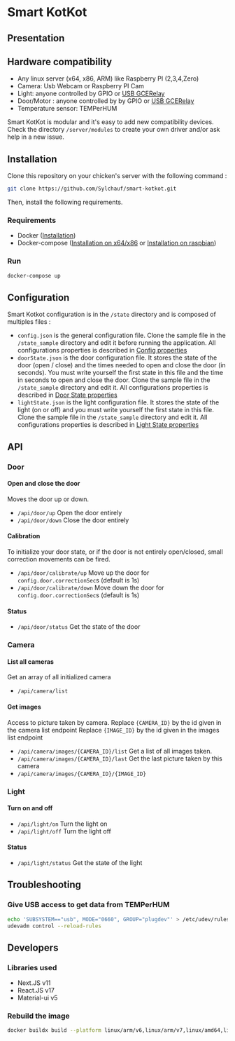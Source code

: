 # Smart KotKot

## Presentation

## Hardware compatibility

- Any linux server (x64, x86, ARM) like Raspberry PI (2,3,4,Zero)
- Camera: Usb Webcam or Raspberry PI Cam
- Light: anyone controlled by GPIO or [USB GCERelay](https://www.gce-electronics.com/en/-usb/247-126-controller-usb-8-relay-board.html#/29-boitier-without_box)
- Door/Motor : anyone controlled by by GPIO or [USB GCERelay](https://www.gce-electronics.com/en/-usb/247-126-controller-usb-8-relay-board.html#/29-boitier-without_box)
- Temperature sensor: TEMPerHUM

Smart KotKot is modular and it's easy to add new compatibility devices. Check the directory `/server/modules` to create your own driver and/or ask help in a new issue.

## Installation

Clone this repository on your chicken's server with the following command :

```bash
git clone https://github.com/Sylchauf/smart-kotkot.git
```

Then, install the following requirements.

### Requirements

- Docker ([Installation](https://docs.docker.com/get-docker/))
- Docker-compose ([Installation on x64/x86](https://docs.docker.com/compose/install/) or [Installation on raspbian](https://dev.to/elalemanyo/how-to-install-docker-and-docker-compose-on-raspberry-pi-1mo))

### Run

```bash
docker-compose up
```

## Configuration

Smart Kotkot configuration is in the `/state` directory and is composed of multiples files :

- `config.json` is the general configuration file. Clone the sample file in the `/state_sample` directory and edit it before running the application. All configurations properties is described in [Config properties](/docs/config.properties.md)
- `doorState.json` is the door configuration file. It stores the state of the door (open / close) and the times needed to open and close the door (in seconds). You must write yourself the first state in this file and the time in seconds to open and close the door.
  Clone the sample file in the `/state_sample` directory and edit it. All configurations properties is described in [Door State properties](/docs/doorState.properties.md)
- `lightState.json` is the light configuration file. It stores the state of the light (on or off) and you must write yourself the first state in this file.
  Clone the sample file in the `/state_sample` directory and edit it. All configurations properties is described in [Light State properties](/docs/lightState.properties.md)

## API

### Door

#### Open and close the door

Moves the door up or down.

- `/api/door/up` Open the door entirely
- `/api/door/down` Close the door entirely

#### Calibration

To initialize your door state, or if the door is not entirely open/closed, small correction movements can be fired.

- `/api/door/calibrate/up` Move up the door for `config.door.correctionSec`s (default is 1s)
- `/api/door/calibrate/down` Move down the door for `config.door.correctionSec`s (default is 1s)

#### Status

- `/api/door/status` Get the state of the door

### Camera

#### List all cameras

Get an array of all initialized camera

- `/api/camera/list`

#### Get images

Access to picture taken by camera.
Replace `{CAMERA_ID}` by the id given in the camera list endpoint
Replace `{IMAGE_ID}` by the id given in the images list endpoint

- `/api/camera/images/{CAMERA_ID}/list` Get a list of all images taken.
- `/api/camera/images/{CAMERA_ID}/last` Get the last picture taken by this camera
- `/api/camera/images/{CAMERA_ID}/{IMAGE_ID}`

### Light

#### Turn on and off

- `/api/light/on` Turn the light on
- `/api/light/off` Turn the light off

#### Status

- `/api/light/status` Get the state of the light

## Troubleshooting

### Give USB access to get data from TEMPerHUM

```bash
echo 'SUBSYSTEM=="usb", MODE="0660", GROUP="plugdev"' > /etc/udev/rules.d/00-usb-permissions.rules
udevadm control --reload-rules
```

## Developers

### Libraries used

- Next.JS v11
- React.JS v17
- Material-ui v5

### Rebuild the image

```bash
docker buildx build --platform linux/arm/v6,linux/arm/v7,linux/amd64,linux/arm64 -t sylchauf/smart-kotkot:latest --push .
```
